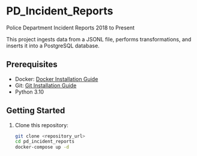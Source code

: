 # PD_Incident_Reports
Police Department Incident Reports 2018 to Present

This project ingests data from a JSONL file, performs transformations, and inserts it into a PostgreSQL database.

## Prerequisites

- Docker: [Docker Installation Guide](https://www.docker.com/get-started)
- Git: [Git Installation Guide](https://git-scm.com/book/en/v2/Getting-Started-Installing-Git)
- Python 3.10

## Getting Started

1. Clone this repository:

   ```bash
   git clone <repository_url>
   cd pd_incident_reports
   docker-compose up -d
